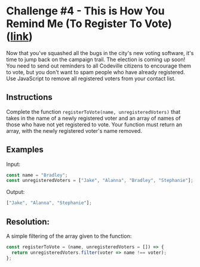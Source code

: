 # Challenge #4 - This is How You Remind Me (To Register To Vote) ([link](https://coding-challenge.lighthouselabs.ca/challenge/4))

Now that you've squashed all the bugs in the city's new voting software, it's time to jump back on the campaign trail. The election is coming up soon! You need to send out reminders to all Codeville citizens to encourage them to vote, but you don't want to spam people who have already registered. Use JavaScript to remove all registered voters from your contact list.

## Instructions

Complete the function `registerToVote(name, unregisteredVoters)` that takes in the name of a newly registered voter and an array of names of those who have not yet registered to vote. Your function must return an array, with the newly registered voter's name removed.

## Examples

Input:

```js
const name = "Bradley";
const unregisteredVoters = ["Jake", "Alanna", "Bradley", "Stephanie"];
```

Output:

```js
["Jake", "Alanna", "Stephanie"];
```

## Resolution:

A simple filtering of the array given to the function:

```js
const registerToVote = (name, unregisteredVoters = []) => {
  return unregisteredVoters.filter(voter => name !== voter);
};
```
